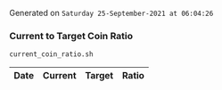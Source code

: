 Generated on `Saturday 25-September-2021 at 06:04:26`

### Current to Target Coin Ratio
`current_coin_ratio.sh`

Date|Current|Target|Ratio
---|---|---|---
